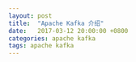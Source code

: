 ```yaml
---
layout: post
title:  "Apache Kafka 介绍"
date:   2017-03-12 20:00:00 +0800
categories: apache kafka
tags: apache kafka
---
```

